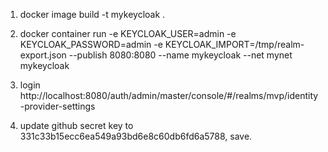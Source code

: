 1. docker image build -t mykeycloak .
2. docker container run -e KEYCLOAK_USER=admin -e KEYCLOAK_PASSWORD=admin -e KEYCLOAK_IMPORT=/tmp/realm-export.json --publish 8080:8080 --name mykeycloak --net mynet mykeycloak

3. login http://localhost:8080/auth/admin/master/console/#/realms/mvp/identity-provider-settings
4. update github secret key to 331c33b15ecc6ea549a93bd6e8c60db6fd6a5788, save.
